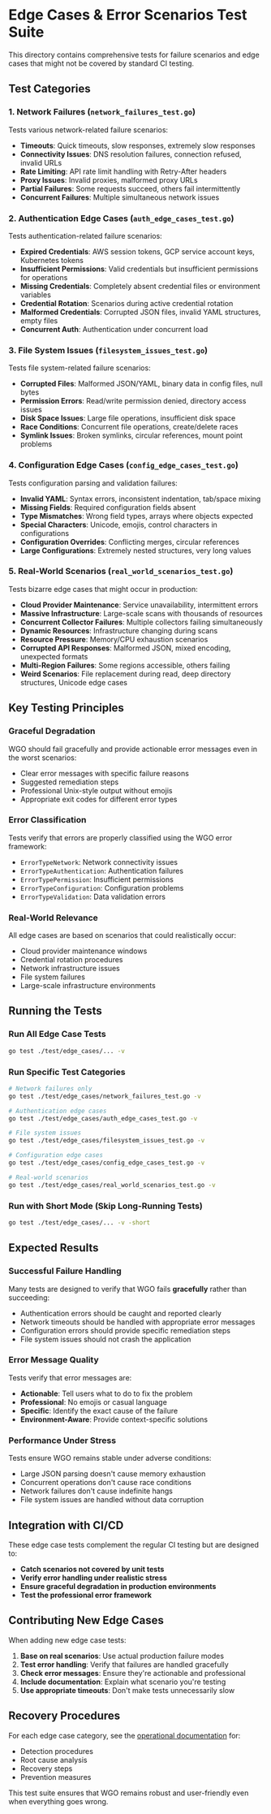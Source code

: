 # Edge Cases & Error Scenarios Test Suite

This directory contains comprehensive tests for failure scenarios and edge cases that might not be covered by standard CI testing.

## Test Categories

### 1. Network Failures (`network_failures_test.go`)
Tests various network-related failure scenarios:
- **Timeouts**: Quick timeouts, slow responses, extremely slow responses
- **Connectivity Issues**: DNS resolution failures, connection refused, invalid URLs
- **Rate Limiting**: API rate limit handling with Retry-After headers
- **Proxy Issues**: Invalid proxies, malformed proxy URLs
- **Partial Failures**: Some requests succeed, others fail intermittently
- **Concurrent Failures**: Multiple simultaneous network issues

### 2. Authentication Edge Cases (`auth_edge_cases_test.go`)
Tests authentication-related failure scenarios:
- **Expired Credentials**: AWS session tokens, GCP service account keys, Kubernetes tokens
- **Insufficient Permissions**: Valid credentials but insufficient permissions for operations
- **Missing Credentials**: Completely absent credential files or environment variables
- **Credential Rotation**: Scenarios during active credential rotation
- **Malformed Credentials**: Corrupted JSON files, invalid YAML structures, empty files
- **Concurrent Auth**: Authentication under concurrent load

### 3. File System Issues (`filesystem_issues_test.go`)
Tests file system-related failure scenarios:
- **Corrupted Files**: Malformed JSON/YAML, binary data in config files, null bytes
- **Permission Errors**: Read/write permission denied, directory access issues
- **Disk Space Issues**: Large file operations, insufficient disk space
- **Race Conditions**: Concurrent file operations, create/delete races
- **Symlink Issues**: Broken symlinks, circular references, mount point problems

### 4. Configuration Edge Cases (`config_edge_cases_test.go`)
Tests configuration parsing and validation failures:
- **Invalid YAML**: Syntax errors, inconsistent indentation, tab/space mixing
- **Missing Fields**: Required configuration fields absent
- **Type Mismatches**: Wrong field types, arrays where objects expected
- **Special Characters**: Unicode, emojis, control characters in configurations
- **Configuration Overrides**: Conflicting merges, circular references
- **Large Configurations**: Extremely nested structures, very long values

### 5. Real-World Scenarios (`real_world_scenarios_test.go`)
Tests bizarre edge cases that might occur in production:
- **Cloud Provider Maintenance**: Service unavailability, intermittent errors
- **Massive Infrastructure**: Large-scale scans with thousands of resources
- **Concurrent Collector Failures**: Multiple collectors failing simultaneously
- **Dynamic Resources**: Infrastructure changing during scans
- **Resource Pressure**: Memory/CPU exhaustion scenarios
- **Corrupted API Responses**: Malformed JSON, mixed encoding, unexpected formats
- **Multi-Region Failures**: Some regions accessible, others failing
- **Weird Scenarios**: File replacement during read, deep directory structures, Unicode edge cases

## Key Testing Principles

### Graceful Degradation
WGO should fail gracefully and provide actionable error messages even in the worst scenarios:
- Clear error messages with specific failure reasons
- Suggested remediation steps
- Professional Unix-style output without emojis
- Appropriate exit codes for different error types

### Error Classification
Tests verify that errors are properly classified using the WGO error framework:
- `ErrorTypeNetwork`: Network connectivity issues
- `ErrorTypeAuthentication`: Authentication failures
- `ErrorTypePermission`: Insufficient permissions
- `ErrorTypeConfiguration`: Configuration problems
- `ErrorTypeValidation`: Data validation errors

### Real-World Relevance
All edge cases are based on scenarios that could realistically occur:
- Cloud provider maintenance windows
- Credential rotation procedures
- Network infrastructure issues
- File system failures
- Large-scale infrastructure environments

## Running the Tests

### Run All Edge Case Tests
```bash
go test ./test/edge_cases/... -v
```

### Run Specific Test Categories
```bash
# Network failures only
go test ./test/edge_cases/network_failures_test.go -v

# Authentication edge cases
go test ./test/edge_cases/auth_edge_cases_test.go -v

# File system issues
go test ./test/edge_cases/filesystem_issues_test.go -v

# Configuration edge cases
go test ./test/edge_cases/config_edge_cases_test.go -v

# Real-world scenarios
go test ./test/edge_cases/real_world_scenarios_test.go -v
```

### Run with Short Mode (Skip Long-Running Tests)
```bash
go test ./test/edge_cases/... -v -short
```

## Expected Results

### Successful Failure Handling
Many tests are designed to verify that WGO fails **gracefully** rather than succeeding:
- Authentication errors should be caught and reported clearly
- Network timeouts should be handled with appropriate error messages
- Configuration errors should provide specific remediation steps
- File system issues should not crash the application

### Error Message Quality
Tests verify that error messages are:
- **Actionable**: Tell users what to do to fix the problem
- **Professional**: No emojis or casual language
- **Specific**: Identify the exact cause of the failure
- **Environment-Aware**: Provide context-specific solutions

### Performance Under Stress
Tests ensure WGO remains stable under adverse conditions:
- Large JSON parsing doesn't cause memory exhaustion
- Concurrent operations don't cause race conditions
- Network failures don't cause indefinite hangs
- File system issues are handled without data corruption

## Integration with CI/CD

These edge case tests complement the regular CI testing but are designed to:
- **Catch scenarios not covered by unit tests**
- **Verify error handling under realistic stress**
- **Ensure graceful degradation in production environments**
- **Test the professional error framework**

## Contributing New Edge Cases

When adding new edge case tests:
1. **Base on real scenarios**: Use actual production failure modes
2. **Test error handling**: Verify that failures are handled gracefully
3. **Check error messages**: Ensure they're actionable and professional
4. **Include documentation**: Explain what scenario you're testing
5. **Use appropriate timeouts**: Don't make tests unnecessarily slow

## Recovery Procedures

For each edge case category, see the [operational documentation](../../docs/troubleshooting.md) for:
- Detection procedures
- Root cause analysis
- Recovery steps
- Prevention measures

This test suite ensures that WGO remains robust and user-friendly even when everything goes wrong.